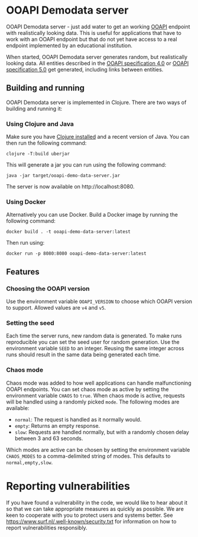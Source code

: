 # OOAPI Demodata server

OOAPI Demodata server - just add water to get an working [OOAPI](https://openonderwijsapi.nl/) endpoint with realistically looking data. This is useful for applications that have to work with an OOAPI endpoint but that do not yet have access to a real endpoint implemented by an educational institution.

When started, OOAPI Demodata server generates random, but realistically looking data. All entities described in the [OOAPI specification 4.0](https://open-education-api.github.io/specification/v4/docs.html) or [OOAPI specification 5.0](https://open-education-api.github.io/specification/v5/docs.html) get generated, including links between entities.

## Building and running
OOAPI Demodata server is implemented in Clojure. There are two ways of building and running it:

### Using Clojure and Java
Make sure you have [Clojure installed](https://clojure.org/guides/install_clojure) and a recent version of Java. You can then run the following command:

`clojure -T:build uberjar`

This will generate a jar you can run using the following command:

`java -jar target/ooapi-demo-data-server.jar`

The server is now available on http://localhost:8080.

### Using Docker
Alternatively you can use Docker. Build a Docker image by running the following command:

`docker build . -t ooapi-demo-data-server:latest`

Then run using:

`docker run -p 8080:8080 ooapi-demo-data-server:latest`

## Features

### Choosing the OOAPI version
Use the environment variable `OOAPI_VERSION` to choose which OOAPI version to support. Allowed values are `v4` and `v5`.

### Setting the seed
Each time the server runs, new random data is generated. To make runs reproducible you can set the seed user for random generation. Use the environment variable `SEED` to an integer. Reusing the same integer across runs should result in the same data being generated each time.

### Chaos mode
Chaos mode was added to how well applications can handle malfunctioning OOAPI endpoints. You can set chaos mode as active by setting the environment variable `CHAOS` to `true`. When chaos mode is active, requests will be handled using a randomly picked `mode`. The following modes are available:
- `normal`: The request is handled as it normally would.
- `empty`: Returns an empty response.
- `slow`: Requests are handled normally, but with a randomly chosen delay between 3 and 63 seconds.

Which modes are active can be chosen by setting the environment variable `CHAOS_MODES` to a comma-delimited string of modes. This defaults to `normal,empty,slow`.

# Reporting vulnerabilities
If you have found a vulnerability in the code, we would like to hear about it so that we can take appropriate measures as quickly as possible. We are keen to cooperate with you to protect users and systems better. See https://www.surf.nl/.well-known/security.txt for information on how to report vulnerabilities responsibly.